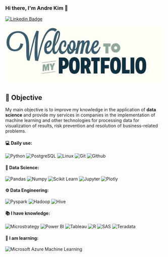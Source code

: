 ### Hi there, I'm Andre Kim 👋
[![Linkedin Badge](https://img.shields.io/badge/-LinkedIn-blue?style=flat-square&logo=Linkedin&logoColor=white&link=https://www.linkedin.com/in/andre-scarton-a6b25b195/)](https://www.linkedin.com/in/andre-scarton-a6b25b195/)
<p align="center">
  <img src="https://github.com/andrescarton/andrescarton/blob/main/welcome_to_my_portfolio.jpg" />
</p>

## 🚀 **Objective** 

My main objective is to improve my knowledge in the application of **data science** and provide my services in companies in the implementation of machine learning and other technologies for processing data for visualization of results, risk prevention and resolution of business-related problems.  

#### 💻 Daily use:
 ![Python](https://img.shields.io/badge/-Python-black?style=flat-square&logo=Python)
 ![PostgreSQL](https://img.shields.io/badge/-PostgreSQL-black?style=flat-square&logo=PostgreSQL)
 ![Linux](https://img.shields.io/badge/-Linux-black?style=flat-square&logo=Linux)
 ![Git](https://img.shields.io/badge/-Git-black?style=flat-square&logo=Git)
 ![Github](https://img.shields.io/badge/-Github-black?style=flat-square&logo=Github)
 
 #### 🎲 Data Science:
 ![Pandas](https://img.shields.io/badge/-Pandas-black?style=flat-square&logo=Pandas)
 ![Numpy](https://img.shields.io/badge/-Numpy-black?style=flat-square&logo=Numpy)
 ![Scikit Learn](https://img.shields.io/badge/-Scikit%20Learn-black?style=flat-square&logo=scikit-learn)
 ![Jupyter](https://img.shields.io/badge/-Jupyter-black?style=flat-square&logo=Jupyter)
 ![Plotly](https://img.shields.io/badge/-Plotly-black?style=flat-square&logo=Plotly)
 
 #### ⚙️ Data Engineering:
 ![Pyspark](https://img.shields.io/badge/-Pyspark-black?style=flat-square&logo=Apache-Spark)
 ![Hadoop](https://img.shields.io/badge/-Hadoop-black?style=flat-square&logo=Apache-Hadoop)
 ![Hive](https://img.shields.io/badge/-Hive-black?style=flat-square&logo=Apache-Hive)
 
  #### 📚 I have knowledge:
 ![Microstrategy](https://img.shields.io/badge/-Microstrategy-black?style=plastic&logo=Microstrategy)
 ![Power BI](https://img.shields.io/badge/-Power%20BI-black?style=plastic&logo=Power-BI)
 ![Tableau](https://img.shields.io/badge/-Tableau-black?style=plastic&logo=Tableau)
 ![R](https://img.shields.io/badge/-R-black?style=flat-square&logo=R)
 ![SAS](https://img.shields.io/badge/-SAS-black?style=flat-square&logo=SAS)
 ![Teradata](https://img.shields.io/badge/-Teradata-black?style=flat-square&logo=Teradata)
 
  #### 🌱 I am learning:
  ![Microsoft Azure Machine Learning](https://img.shields.io/badge/-Microsoft%20Azure%20Machine%20Learning-black?style=flat-square&logo=Microsoft-Azure)
<!--
**andrescarton/andrescarton** is a ✨ _special_ ✨ repository because its `README.md` (this file) appears on your GitHub profile.

Here are some ideas to get you started:

- 🔭 I’m currently working on ...
- 🌱 I’m currently learning ...
- 👯 I’m looking to collaborate on ...
- 🤔 I’m looking for help with ...
- 💬 Ask me about ...
- 📫 How to reach me: ...
- 😄 Pronouns: ...
- ⚡ Fun fact: ...
-->
